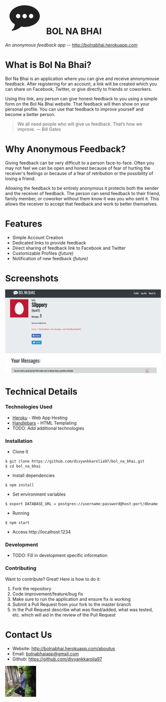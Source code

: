 # [![bol na bhai logo](/static/favicon.png)](http://bolnabhai.herokuapp.com) BOL NA BHAI
_An anonymous feedback app_
 -- http://bolnabhai.herokuapp.com

# What is Bol Na Bhai?

Bol Na Bhai is an application where you can give and receive annonymouse feedback. After registering for an account, a link will be created which you can share on Facebook, Twitter, or give directly to friends or coworkers.

Using this link, any person can give honest feedback to you using a simple form on the Bol Na Bhai website. That feedback will then show on your personal profile. You can use that feedback to improve yourself and become a better person.

> We all need people who will give us feedback. That’s how we improve.
> — Bill Gates

# Why Anonymous Feedback?

Giving feedback can be very difficult to a person face-to-face. Often you may not feel we can be open and honest because of fear of hurting the receiver's feelings or because of a fear of retribution or the possibility of losing a friend.

Allowing the feedback to be entirely anonymous it protects both the sender and the receiver of feedback. The person can send feedback to their friend, family member, or coworker without them know it was you who sent it. This allows the receiver to accept that feedback and work to better themselves.

# Features
  - Simple Account Creation
  - Dedicated links to provide feedback
  - Direct sharing of feedback link to Facebook and Twitter
  - Customizable Profiles _(future)_
  - Notification of new feedback _(future)_

# Screenshots

![bol na bhai profile screenshot](/static/SCREENSHOTS/2017-10-01_Profile.png)


# Technical Details

### Technologies Used
* [Heroku](https://www.heroku.com/) - Web App Hosting
* [Handlebars](http://handlebarsjs.com/) - HTML Templating
* TODO: Add additional technologies

### Installation
* Clone It
```
$ git clone https://github.com/divyankkarolia97/bol_na_bhai.git
$ cd bol_na_bhai
```
* Install dependencies
```
$ npm install
```
* Set environment variables
```
$ export DATABASE_URL = postgres://username:password@host:port/dbname
```
* Running
```
$ npm start
```
* Access http://localhost:1234

### Development
* TODO: Fill in development specific information

### Contributing
Want to contribute? Great! Here is how to do it:
1) Fork the repository
2) Code improvement/feature/bug fix
3) Make sure to run the application and ensure fix is working
4) Submit a Pull Request from your fork to the master branch
5) In the Pull Request describe what was fixed/added, what was tested, etc. which will aid in the review of the Pull Request

# Contact Us
* Website: http://bolnabhai.herokuapp.com/aboutus
* Email: bolnabhaiapp@gmail.com
* Github: https://github.com/divyankkarolia97
<img src="/userImages/divyankkarolia97.jpg" width="100">
